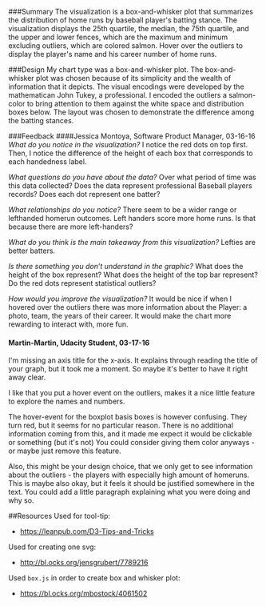 ###Summary
The visualization is a box-and-whisker plot that summarizes the distribution of home runs by baseball player's batting stance. The visualization displays the 25th quartile, the median, the 75th quartile, and the upper and lower fences, which are the maximum and minimum excluding outliers, which are colored salmon. Hover over the outliers to display the player's name and his career number of home runs.   

###Design
My chart type was a box-and-whisker plot.  The box-and-whisker plot was chosen because of its simplicity and the wealth of information that it depicts.  The visual encodings were developed by the mathematican John Tukey, a professional.  I encoded the outliers a salmon-color to bring attention to them against the white space and distribution boxes below.  The layout was chosen to demonstrate the difference among the batting stances.  

###Feedback
####Jessica Montoya, Software Product Manager, 03-16-16
*What do you notice in the visualization?*
I notice the red dots on top first. Then, I notice the difference of the height of each box that corresponds to each handedness label. 

*What questions do you have about the data?*
Over what period of time was this data collected? Does the data represent professional Baseball players records? Does each dot represent one batter?

*What relationships do you notice?*
There seem to be a wider range or lefthanded homerun outcomes. Left handers score more home runs. Is that because there are more left-handers? 

*What do you think is the main takeaway from this visualization?*
Lefties are better batters.

*Is there something you don’t understand in the graphic?*
What does the height of the box represent? What does the height of the top bar represent? Do the red dots represent statistical outliers?

*How would you improve the visualization?*
It would be nice if when I hovered over the outliers there was more information about the Player: a photo, team, the years of their career. It would make the chart more rewarding to interact with, more fun.  

#### Martin-Martin, Udacity Student, 03-17-16
I'm missing an axis title for the x-axis. It explains through reading the title of your graph, but it took me a moment. So maybe it's better to have it right away clear.

I like that you put a hover event on the outliers, makes it a nice little feature to explore the names and numbers.

The hover-event for the boxplot basis boxes is however confusing. They turn red, but it seems for no particular reason. There is no additional information coming from this, and it made me expect it would be clickable or something (but it's not)
You could consider giving them color anyways - or maybe just remove this feature.

Also, this might be your design choice, that we only get to see information about the outliers - the players with especially high amount of homeruns.
This is maybe also okay, but it feels it should be justified somewhere in the text. You could add a little paragraph explaining what you were doing and why so.



##Resources
Used for tool-tip:  

+ https://leanpub.com/D3-Tips-and-Tricks

Used for creating one svg:

+ http://bl.ocks.org/jensgrubert/7789216

Used `box.js` in order to create box and whisker plot:

+ https://bl.ocks.org/mbostock/4061502